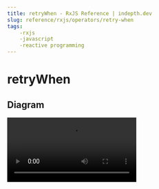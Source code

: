 ```yaml
---
title: retryWhen - RxJS Reference | indepth.dev
slug: reference/rxjs/operators/retry-when
tags:
    -rxjs 
    -javascript 
    -reactive programming
---
```


# retryWhen

## Diagram

<video>
    <source src="https://images.indepth.dev/references/rxjs/operators/retry-when.mp4" type="video/mp4">
</video>
